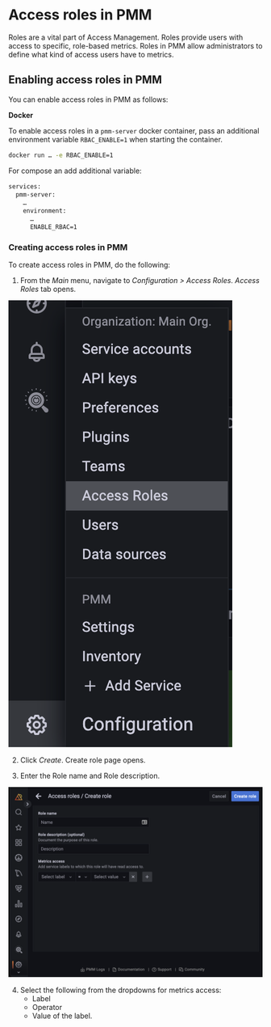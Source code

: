# Access roles in PMM

Roles are a vital part of Access Management. Roles provide users with access to specific, role-based metrics. Roles in PMM allow administrators to define what kind of access users have to metrics.

## Enabling access roles in PMM

You can enable access roles in PMM as follows:

**Docker**

To enable access roles in a ``pmm-server`` docker container, pass an additional environment variable ``RBAC_ENABLE=1`` when starting the container.

```sh
docker run … -e RBAC_ENABLE=1
```

For compose an add additional variable:

```
services:
  pmm-server:
    …
    environment:
      …
      ENABLE_RBAC=1
```

### Creating access roles in PMM

To create access roles in PMM, do the following:

1. From the *Main* menu, navigate to *Configuration > Access Roles*. *Access Roles* tab
 opens.

 ![!](../../_images/PMM_access_control_create_role.png)

2. Click *Create*. Create role page opens.


3. Enter the Role name and Role description.

 ![!](../../_images/PMM_access_control_role_name.png)

4. Select the following from the dropdowns for metrics access:
    - Label
    - Operator
    - Value of the label.

